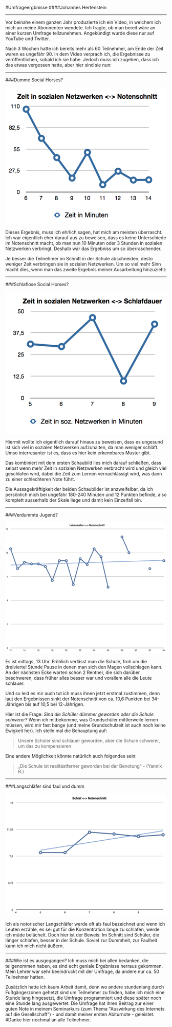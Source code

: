 #Umfrageergbnisse
####Johannes Hertenstein

---

Vor beinahe einem ganzen Jahr produzierte ich ein Video, in welchem ich mich an meine Abonnenten wendete. Ich fragte, ob man bereit wäre an einer kurzen Umfrage teilzunehmen. Angekündigt wurde diese nur auf YouTube und Twitter.

Nach 3 Wochen hatte ich bereits mehr als 60 Teilnehmer, am Ende der Zeit waren es ungefähr 90.
In dem Video verprach ich, die Ergebnisse zu veröffentlichen, sobald ich sie habe. Jedoch muss ich zugeben, dass ich das etwas vergessen hatte, aber hier sind sie nun:

---
###Dumme Social Horses?

![Zeit in sozialen Netzwerken <-> Notenschnitt](images/zeit_noten.png)

Dieses Ergebnis, muss ich ehrlich sagen, hat mich am meisten überrascht. Ich war eigentlich eher darauf aus zu beweisen, dass es keine Unterschiede im Notenschnitt macht, ob man nun 10 Minuten oder 3 Stunden in sozialen Netzwerken verbringt. Deshalb war das Ergebniss um so überraschender.

Je besser die Teilnehmer im Schnitt in der Schule abschneiden, desto weniger Zeit verbringen sie in sozialen Netzwerken. Um so viel mehr Sinn macht dies, wenn man das zweite Ergebnis meiner Ausarbeitung hinzuzieht:

 
---
###Schlaflose Social Horses?

![Zeit in sozialen Netzwerken <-> Schlafdauer](images/zeit_schlaf.png)

Hiermit wollte ich eigentlich darauf hinaus zu beweisen, dass es ungesund ist sich viel in sozialen Netzwerken aufzuhalten, da man weniger schläft. Umso interresanter ist es, dass es hier kein erkennbares Muster gibt.

Das kombiniert mit dem ersten Schaubild lies mich darauf schließen, dass selbst wenn mehr Zeit in sozialen Netzwerken verbracht wird und gleich viel geschlafen wird, dabei die Zeit zum Lernen vernachlässigt wird, was dann zu einer schlechteren Note führt.


Die Aussagekräftigkeit der beiden Schaubilder ist anzweifelbar, da ich persönlich mich bei ungefähr 180-240 Minuten und 12 Punkten befinde, also komplett ausserhalb der Skale liege und damit kein Einzelfall bin.

 
---
###Verdummte Jugend?

![Notenschnitt <-> Alter](images/noten_alter.png)

Es ist mittags, 13 Uhr. Fröhlich verlässt man die Schule, froh um die dreiviertel Stunde Pause in denen man sich den Magen vollschlagen kann. An der nächsten Ecke warten schon 2 Rentner, die sich darüber beschweren, dass früher alles besser war und vorallem alle die Leute schlauer.

Und so leid es mir auch tut ich muss ihnen jetzt erstmal zustimmen, denn laut den Ergebnissen sinkt der Notenschnitt von ca. 10,6 Punkten bei 34-Jährigen bis auf 10,5 bei 12-Jährigen.

Hier ist die Frage: *Sind die Schüler dümmer geworden oder die Schule schwerer?* Wenn ich mitbekomme, was Grundschüler mittlerweile lernen müssen, wird mir fast bange (und meine Grundschulzeit ist auch noch keine Ewigkeit her). Ich stelle mal die Behauptung auf:

> Unsere Schüler sind schlauer geworden, aber die Schule schwerer, um das zu kompensieren

Eine andere Möglichkeit könnte natürlich auch folgendes sein: 

>„Die Schule ist realitästferner geworden bei der Benotung“ - (Yannik B.)

---
###Langschläfer sind faul und dumm

![Notenschnitt <-> Schlafdauer](images/schlaf_noten.png)

Ich als notorischer Langschläfer werde oft als faul bezeichnet und wenn ich Leuten erzähle, es sei gut für die Konzentration lange zu schlafen, werde ich müde belächelt. Doch hier ist der Beweis: Im Schnitt sind Schüler, die länger schlafen, besser in der Schule. Soviel zur Dummheit, zur Faulheit kann ich mich nicht äußern.

---
###Wie ist es ausgegangen?
Ich muss mich bei allen bedanken, die teilgenommen haben, es sind echt geniale Ergebnisse herraus gekommen.
Mein Lehrer war sehr beeindruckt mit der Umfrage, da andere nur ca. 50 Teilnehmer hatten.

Zusätzlich hatte ich kaum Arbeit damit, denn wo andere stundenlang durch Fußgängerzonen gehetzt sind um Teilnehmer zu finden, habe ich mich eine Stunde lang hingesetzt, die Umfrage programmiert und diese später noch eine Stunde lang ausgewertet.
Die Umfrage hat ihren Beitrag zur einer guten Note in meinem Seminarkurs (zum Thema "Auswirkung des Internets auf die Gesellschaft") - und damit meiner ersten Abiturnote - geleistet.
#Danke hier nochmal an alle Teilnehmer.